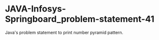 # JAVA-Infosys-Springboard_problem-statement-41
Java's problem statement to print number pyramid pattern.
